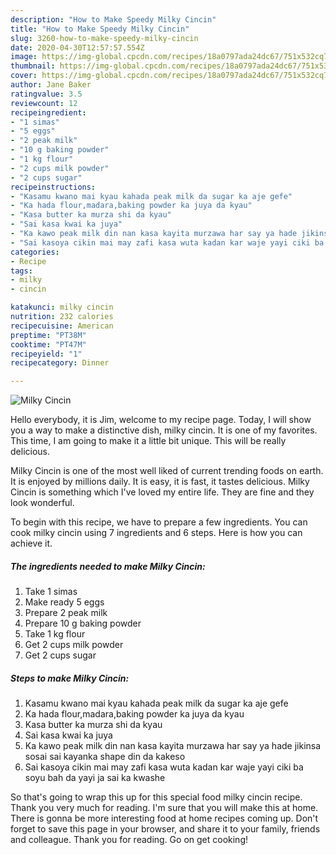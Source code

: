 ```yaml
---
description: "How to Make Speedy Milky Cincin"
title: "How to Make Speedy Milky Cincin"
slug: 3260-how-to-make-speedy-milky-cincin
date: 2020-04-30T12:57:57.554Z
image: https://img-global.cpcdn.com/recipes/18a0797ada24dc67/751x532cq70/milky-cincin-recipe-main-photo.jpg
thumbnail: https://img-global.cpcdn.com/recipes/18a0797ada24dc67/751x532cq70/milky-cincin-recipe-main-photo.jpg
cover: https://img-global.cpcdn.com/recipes/18a0797ada24dc67/751x532cq70/milky-cincin-recipe-main-photo.jpg
author: Jane Baker
ratingvalue: 3.5
reviewcount: 12
recipeingredient:
- "1 simas"
- "5 eggs"
- "2 peak milk"
- "10 g baking powder"
- "1 kg flour"
- "2 cups milk powder"
- "2 cups sugar"
recipeinstructions:
- "Kasamu kwano mai kyau kahada peak milk da sugar ka aje gefe"
- "Ka hada flour,madara,baking powder ka juya da kyau"
- "Kasa butter ka murza shi da kyau"
- "Sai kasa kwai ka juya"
- "Ka kawo peak milk din nan kasa kayita murzawa har say ya hade jikinsa sosai sai kayanka shape din da kakeso"
- "Sai kasoya cikin mai may zafi kasa wuta kadan kar waje yayi ciki ba soyu bah da yayi ja sai ka kwashe"
categories:
- Recipe
tags:
- milky
- cincin

katakunci: milky cincin 
nutrition: 232 calories
recipecuisine: American
preptime: "PT38M"
cooktime: "PT47M"
recipeyield: "1"
recipecategory: Dinner

---
```



![Milky Cincin](https://img-global.cpcdn.com/recipes/18a0797ada24dc67/751x532cq70/milky-cincin-recipe-main-photo.jpg)

Hello everybody, it is Jim, welcome to my recipe page. Today, I will show you a way to make a distinctive dish, milky cincin. It is one of my favorites. This time, I am going to make it a little bit unique. This will be really delicious.



Milky Cincin is one of the most well liked of current trending foods on earth. It is enjoyed by millions daily. It is easy, it is fast, it tastes delicious. Milky Cincin is something which I've loved my entire life. They are fine and they look wonderful.


To begin with this recipe, we have to prepare a few ingredients. You can cook milky cincin using 7 ingredients and 6 steps. Here is how you can achieve it.

<!--inarticleads1-->

##### The ingredients needed to make Milky Cincin:

1. Take 1 simas
1. Make ready 5 eggs
1. Prepare 2 peak milk
1. Prepare 10 g baking powder
1. Take 1 kg flour
1. Get 2 cups milk powder
1. Get 2 cups sugar




<!--inarticleads2-->

##### Steps to make Milky Cincin:

1. Kasamu kwano mai kyau kahada peak milk da sugar ka aje gefe
1. Ka hada flour,madara,baking powder ka juya da kyau
1. Kasa butter ka murza shi da kyau
1. Sai kasa kwai ka juya
1. Ka kawo peak milk din nan kasa kayita murzawa har say ya hade jikinsa sosai sai kayanka shape din da kakeso
1. Sai kasoya cikin mai may zafi kasa wuta kadan kar waje yayi ciki ba soyu bah da yayi ja sai ka kwashe




So that's going to wrap this up for this special food milky cincin recipe. Thank you very much for reading. I'm sure that you will make this at home. There is gonna be more interesting food at home recipes coming up. Don't forget to save this page in your browser, and share it to your family, friends and colleague. Thank you for reading. Go on get cooking!
